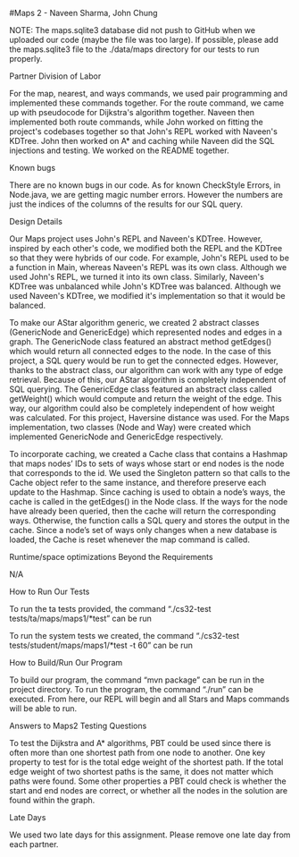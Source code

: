 #Maps 2 - Naveen Sharma, John Chung

NOTE: The maps.sqlite3 database did not push to GitHub when we uploaded our code
(maybe the file was too large). If possible, please add the maps.sqlite3 file to
the ./data/maps directory for our tests to run properly.

Partner Division of Labor

For the map, nearest, and ways commands, we used pair programming and implemented
these commands together. For the route command, we came up with pseudocode for
Dijkstra's algorithm together. Naveen then implemented both route commands,
while John worked on fitting the project's codebases together so that John's REPL
worked with Naveen's KDTree. John then worked on A* and caching while Naveen did
the SQL injections and testing. We worked on the README together.

Known bugs

There are no known bugs in our code. As for known CheckStyle Errors, in Node.java,
we are getting magic number errors. However the numbers are just the indices of the
columns of the results for our SQL query.

Design Details

Our Maps project uses John's REPL and Naveen's KDTree. However, inspired by each
other's code, we modified both the REPL and the KDTree so that they were hybrids
of our code. For example, John's REPL used to be a function in Main, whereas
Naveen's REPL was its own class. Although we used John's REPL, we turned it into
its own class. Similarly, Naveen's KDTree was unbalanced while John's KDTree was
balanced. Although we used Naveen's KDTree, we modified it's implementation so
that it would be balanced.

To make our AStar algorithm generic, we created 2 abstract classes (GenericNode and GenericEdge) which represented nodes and edges in a graph. The GenericNode class featured an abstract method getEdges() which would return all connected edges to the node. In the case of this project, a SQL query would be run to get the connected edges. However, thanks to the abstract class, our algorithm can work with any type of edge retrieval. Because of this, our AStar algorithm is completely independent of SQL querying. The GenericEdge class featured an abstract class called getWeight() which would compute and return the weight of the edge. This way, our algorithm could also be completely independent of how weight was calculated. For this project, Haversine distance was used. For the Maps implementation, two classes (Node and Way) were created which implemented GenericNode and GenericEdge respectively.

To incorporate caching, we created a Cache class that contains a Hashmap that maps nodes’ IDs to sets of ways whose start or end nodes is the node that corresponds to the id. We used the Singleton pattern so that calls to the Cache object refer to the same instance, and therefore preserve each update to the Hashmap. Since caching is used to obtain a node’s ways, the cache is called in the getEdges() in the Node class. If the ways for the node have already been queried, then the cache will return the corresponding ways. Otherwise, the function calls a SQL query and stores the output in the cache. Since a node’s set of ways only changes when a new database is loaded, the Cache is reset whenever the map command is called.

Runtime/space optimizations Beyond the Requirements

N/A

How to Run Our Tests

To run the ta tests provided, the command
“./cs32-test tests/ta/maps/maps1/*test” can be run

To run the system tests we created, the command
“./cs32-test tests/student/maps/maps1/*test -t 60” can be run

How to Build/Run Our Program

To build our program, the command “mvn package” can be run in the project directory. To run the program, the command “./run” can be executed. From here, our REPL will begin and all Stars and Maps commands will be able to run.

Answers to Maps2 Testing Questions

To test the Dijkstra and A* algorithms, PBT could be used since there is often more than one shortest path from one node to another. One key property to test for is the total edge weight of the shortest path. If the total edge weight of two shortest paths is the same, it does not matter which paths were found. Some other properties a PBT could check is whether the start and end nodes are correct, or whether all the nodes in the solution are found within the graph.

Late Days

We used two late days for this assignment. Please remove one late day from each partner.
